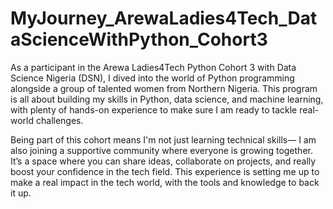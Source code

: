 # MyJourney_ArewaLadies4Tech_DataScienceWithPython_Cohort3
As a participant in the Arewa Ladies4Tech Python Cohort 3 with Data Science Nigeria (DSN), I dived into the world of Python programming alongside a group of talented women from Northern Nigeria. This program is all about building my skills in Python, data science, and machine learning, with plenty of hands-on experience to make sure I am ready to tackle real-world challenges.

Being part of this cohort means I'm not just learning technical skills— I am also joining a supportive community where everyone is growing together. It’s a space where you can share ideas, collaborate on projects, and really boost your confidence in the tech field. This experience is setting me up to make a real impact in the tech world, with the tools and knowledge to back it up.

